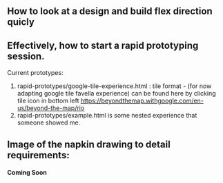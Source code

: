 ## How to look at a design and build flex direction quicly

## Effectively, how to start a rapid prototyping session.

Current prototypes: 
1) rapid-prototypes/google-tile-experience.html : tile format - (for now adapting google tile favella experience) can be found here by clicking tile icon in bottom left https://beyondthemap.withgoogle.com/en-us/beyond-the-map/rio
2) rapid-prototypes/example.html is some nested experience that someone showed me.

## Image of the napkin drawing to detail requirements:
#### Coming Soon
